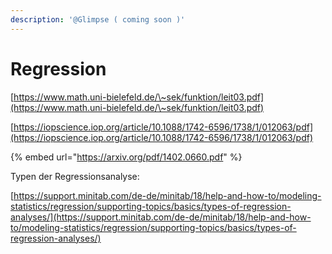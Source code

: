 ```yaml
---
description: '@Glimpse ( coming soon )'
---
```


# Regression

[https://www.math.uni-bielefeld.de/\~sek/funktion/leit03.pdf](https://www.math.uni-bielefeld.de/\~sek/funktion/leit03.pdf)

[https://iopscience.iop.org/article/10.1088/1742-6596/1738/1/012063/pdf](https://iopscience.iop.org/article/10.1088/1742-6596/1738/1/012063/pdf)

{% embed url="https://arxiv.org/pdf/1402.0660.pdf" %}

Typen der Regressionsanalyse:

[https://support.minitab.com/de-de/minitab/18/help-and-how-to/modeling-statistics/regression/supporting-topics/basics/types-of-regression-analyses/](https://support.minitab.com/de-de/minitab/18/help-and-how-to/modeling-statistics/regression/supporting-topics/basics/types-of-regression-analyses/)
